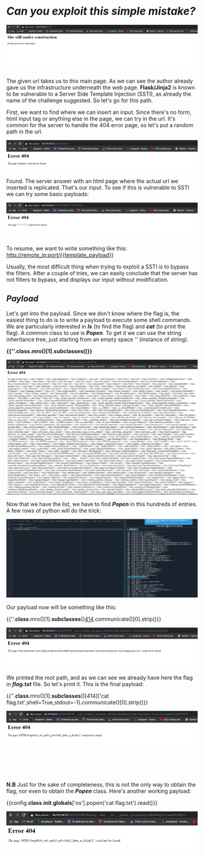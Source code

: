 # __*Can you exploit this simple mistake?*__

<img src="images/templated_01.PNG">
<br />
<br />

The given url takes us to this main page. As we can see the author already gave us the infrastructure underneath the web page. 
__Flask/Jinja2__ is known to be vulnerable to a Server Side Template Injection (SSTI), as already the name of the challenge suggested. So let's go for this path.

First, we want to find where we can insert an input. Since there's no form, html input tag or anything else in the page, we can try in the url. It's common for the server to handle the 404 error page, so let's put a random path in the url.

<img src="images/templated_02.PNG"><br />

Found. The server answer with an html page where the actual url we inserted is replicated. That's our input. To see if this is vulnerable to SSTI we can try some basic payloads:

<img src="images/templated_03.PNG"><br />

To resume, we want to write something like this:
<http://remote_ip:port/{{template_payload}}>

Usually, the most difficult thing when trying to exploit a SSTI is to bypass the filters. After a couple of tries, we can easily conclude that the server has not filters to bypass, and displays our input without modification.

## __*Payload*__

Let's get into the payload. Since we don't know where the flag is, the easiest thing to do is to write a payload to execute some shell commands. We are particularly interested in __*ls*__ (to find the flag) and __*cat*__ (to print the flag). A common class to use is __*Popen*__. To get it we can use the string inheritance tree, just starting from an empty space '' (instance of string). 

__{{''.__class__.mro()[1].__subclasses__()}}__

<img src="images/templated_04.PNG">
<br />

Now that we have the list, we have to find __*Popen*__ in this hundreds of entries. A few rows of python will do the trick:

<img src="images/templated_05.PNG">
<br />

Our payload now will be something like this:

{{''.__class__.mro()[1].__subclasses__()[414]('ls',shell=True,stdout=-1).communicate()[0].strip()}}

<img src="images/templated_06.PNG"><br />

We printed the root path, and as we can see we already have here the flag in __*flag.txt*__ file. So let's print it. This is the final payload:

{{''.__class__.mro()[1].__subclasses__()[414]('cat flag.txt',shell=True,stdout=-1).communicate()[0].strip()}}

<img src="images/templated_07.PNG"><br />

<br />
<br />
<br />
<br />

__N.B__
Just for the sake of completeness, this is not the only way to obtain the flag, nor even to obtain the __*Popen*__ class. Here's another working payload:

{{config.__class__.__init__.__globals__['os'].popen('cat flag.txt').read()}}

<img src="images/templated_08.PNG"><br />

